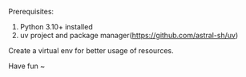Prerequisites:
1. Python 3.10+ installed
2. uv project and package manager(https://github.com/astral-sh/uv)

Create a virtual env for better usage of resources.

Have fun ~